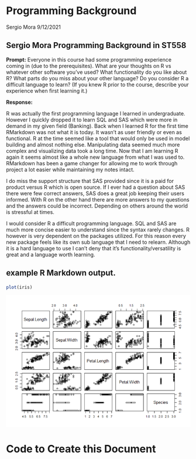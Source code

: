 Programming Background
================
Sergio Mora
9/12/2021

## Sergio Mora Programming Background in ST558

**Prompt:** Everyone in this course had some programming experience
coming in (due to the prerequisites). What are your thoughts on R vs
whatever other software you’ve used? What functionality do you like
about R? What parts do you miss about your other language? Do you
consider R a difficult language to learn? (If you knew R prior to the
course, describe your experience when first learning it.)

**Response:**

R was actually the first programming language I learned in
undergraduate. However I quickly dropped it to learn SQL and SAS which
were more in demand in my given field (Banking). Back when I learned R
for the first time RMarkdown was not what it is today. It wasn’t as user
friendly or even as functional. R at the time seemed like a tool that
would only be used in model building and almost nothing else.
Manipulating data seemed much more complex and visualizing data took a
long time. Now that I am learning R again it seems almost like a whole
new language from what I was used to. RMarkdown has been a game changer
for allowing me to work through project a lot easier while maintaining
my notes intact.

I do miss the support structure that SAS provided since it is a paid for
product versus R which is open source. If I ever had a question about
SAS there were few correct answers, SAS does a great job keeping their
users informed. With R on the other hand there are more answers to my
questions and the answers could be incorrect. Depending on others around
the world is stressful at times.

I would consider R a difficult programming language. SQL and SAS are
much more concise easier to understand since the syntax rarely changes.
R however is very dependent on the packages utilized. For this reason
every new package feels like its own sub language that I need to
relearn. Although it is a hard language to use I can’t deny that it’s
functionality/versatility is great and a language worth learning.

## example R Markdown output.

``` r
plot(iris)
```

![](../images/unnamed-chunk-1-1.png)<!-- -->

# Code to Create this Document
